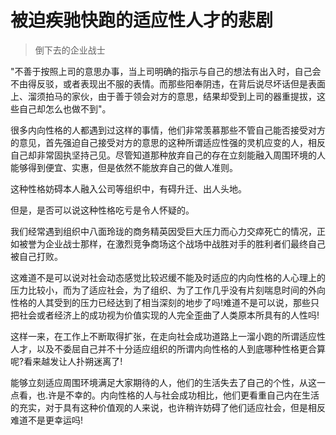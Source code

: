 # 被迫疾驰快跑的适应性人才的悲剧
>倒下去的企业战士

"不善于按照上司的意思办事，当上司明确的指示与自己的想法有出入时，自己会不由得反驳，或者表现出不服的表情。而那些阳奉阴违，在背后说尽坏话但是表面上、溜须拍马的家伙，由于善于领会对方的意思，结果却受到上司的器重提拔，这些自己却怎么也做不到"。

很多内向性格的人都遇到过这样的事情，他们非常羡慕那些不管自己能否接受对方的意见，首先强迫自己接受对方的意思的这种所谓适应性强的灵机应变的人，相反自己却非常固执坚持己见。尽管知道那种放弃自己的存在立刻能融入周围环境的人能够得到便宜、实惠，但是依然不能放弃自己的做人准则。

这种性格妨碍本人融入公司等组织中，有碍升迁、出人头地。

但是，是否可以说这种性格吃亏是令人怀疑的。

我们经常遇到组织中八面玲珑的商务精英因受巨大压力而心力交瘁死亡的情况，正如被誉为企业战士那样，在激烈竞争商场这个战场中战胜对手的胜利者们最终自己被自己打败。

这难道不是可以说对社会动态感觉比较迟缓不能及时适应的内向性格的人心理上的压力比较小，而为了适应社会，为了组织、为了工作几乎没有片刻喘息时间的外向性格的人其受到的压力已经达到了相当深刻的地步了吗!难道不是可以说，那些只把社会或者经济上的成功视为价值实现的人完全歪曲了人类原本所具有的人性吗!

这样一来，在工作上不断取得扩张，在走向社会成功道路上一溜小跑的所谓适应性人才，以及不委屈自己并不十分适应组织的所谓内向性格的人到底哪种性格更合算呢?看来越发让人扑朔迷离了!

能够立刻适应周围环境满足大家期待的人，他们的生活失去了自己的个性，从这一点看，也.许是不幸的。内向性格的人与社会成功相比，他们更看重自己内在生活的充实，对于具有这种价值观的人来说，也许稍许妨碍了他们适应社会，但是相反难道不是更幸运吗!
